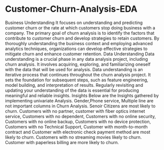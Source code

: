 # Customer-Churn-Analysis-EDA
Business Understanding
It focuses on understanding and predicting customer churn or the rate at which customers stop doing business with a company. The primary goal of churn analysis is to identify the factors that contribute to customer churn and develop strategies to retain customers. By thoroughly understanding the business context and employing advanced analytics techniques, organizations can develop effective strategies to mitigate churn and enhance customer retention.
Data Understanding 
Data understanding is a crucial phase in any data analysis project, including churn analysis. It involves acquiring, exploring, and familiarizing oneself with the data that will be used for analysis. Data understanding is an iterative process that continues throughout the churn analysis project. It sets the foundation for subsequent steps, such as feature engineering, model building, and interpretation of results. Regularly revisiting and updating your understanding of the data is essential for producing meaningful and reliable insights.
Insights
Below are the Insights gathered by implementing univariate Analysis.
Gender,Phone service, Multiple line are not important columns in Churn Analysis.
Senoir Citizens are most likely to churn.
Customers with no partner, customer with fiber optics internet service, Customers with no dependent, Customers with no online security, Customers with no online backup, Customers with no device protection, Customers with no Technical Support, Customer with month-to-month contract and Customer with electronic check payment method are most likely to churn.
Customers with no streaming movies likely to churn.
Customer with paperless billing are more likely to churn.
